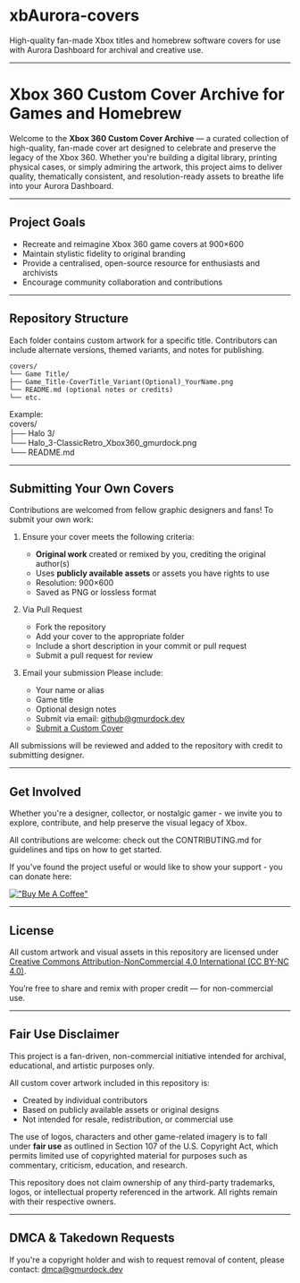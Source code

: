 # xbAurora-covers
High-quality fan-made Xbox titles and homebrew software covers for use with Aurora Dashboard for archival and creative use.

---

# Xbox 360 Custom Cover Archive for Games and Homebrew

Welcome to the **Xbox 360 Custom Cover Archive** — a curated collection of high-quality, fan-made cover art designed to celebrate and preserve the legacy of the Xbox 360. Whether you're building a digital library, printing physical cases, or simply admiring the artwork, this project aims to deliver quality, thematically consistent, and resolution-ready assets to breathe life into your Aurora Dashboard.

---

## Project Goals

- Recreate and reimagine Xbox 360 game covers at 900×600
- Maintain stylistic fidelity to original branding
- Provide a centralised, open-source resource for enthusiasts and archivists
- Encourage community collaboration and contributions

---

## Repository Structure

Each folder contains custom artwork for a specific title. Contributors can include alternate versions, themed variants, and notes for publishing.

	covers/  
	└── Game Title/  
	├── Game_Title-CoverTitle_Variant(Optional)_YourName.png  
	└── README.md (optional notes or credits)  
	└── etc.  
  
Example:  
	covers/  
	├── Halo 3/  
	└── Halo_3-ClassicRetro_Xbox360_gmurdock.png  
	└── README.md

---

## Submitting Your Own Covers

Contributions are welcomed from fellow graphic designers and fans! To submit your own work:

1. Ensure your cover meets the following criteria:
	- **Original work** created or remixed by you, crediting the original author(s)
	- Uses **publicly available assets** or assets you have rights to use
	- Resolution: 900×600
	- Saved as PNG or lossless format

2. Via Pull Request
	- Fork the repository
	- Add your cover to the appropriate folder
	- Include a short description in your commit or pull request
	- Submit a pull request for review

3. Email your submission
	Please include:
	- Your name or alias
	- Game title
	- Optional design notes
	- Submit via email: [github@gmurdock.dev](mailto:github@gmurdock.dev)
	- [Submit a Custom Cover](mailto:github@gmurdock.dev?subject=xbAurora-covers%20-%20Submission%20-%20[Game%20Title]&body=Hello%2C%0A%0AI'd%20like%20to%20submit%20a%20custom%20Xbox%20360%20cover.%0A%0A**Game%20Title:**%20[Enter%20title]%0A**Creator%20Name/Alias:**%20[Your%20Alias]%0A**Cover%20Type:**%20[Xbox360/XBLA/XboxOG/Homebrew]%0A**Source%20Assets:**%20[Brief%20description%20or%20link]%0A**Notes:**%20[Any%20special%20details%20or%20requests]%0A%0AThanks%2C%0A[Your%20Name])

All submissions will be reviewed and added to the repository with credit to submitting designer.

---

## Get Involved

Whether you're a designer, collector, or nostalgic gamer - we invite you to explore, contribute, and help preserve the visual legacy of Xbox.

All contributions are welcome: check out the CONTRIBUTING.md for guidelines and tips on how to get started.

If you've found the project useful or would like to show your support - you can donate here:

[!["Buy Me A Coffee"](https://www.buymeacoffee.com/assets/img/custom_images/orange_img.png)](https://www.buymeacoffee.com/gmurdock)

---

## License

All custom artwork and visual assets in this repository are licensed under  
[Creative Commons Attribution-NonCommercial 4.0 International (CC BY-NC 4.0)](https://creativecommons.org/licenses/by-nc/4.0/).

You’re free to share and remix with proper credit — for non-commercial use.

---

## Fair Use Disclaimer

This project is a fan-driven, non-commercial initiative intended for archival, educational, and artistic purposes only. 

All custom cover artwork included in this repository is:

- Created by individual contributors
- Based on publicly available assets or original designs
- Not intended for resale, redistribution, or commercial use

The use of logos, characters and other game-related imagery is to fall under **fair use** as outlined in Section 107 of the U.S. Copyright Act, which permits limited use of copyrighted material for purposes such as commentary, criticism, education, and research.

This repository does not claim ownership of any third-party trademarks, logos, or intellectual property referenced in the artwork. All rights remain with their respective owners.

---

## DMCA & Takedown Requests

If you're a copyright holder and wish to request removal of content, please contact:
[dmca@gmurdock.dev](mailto:dmca@gmurdock.dev)
